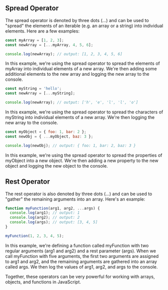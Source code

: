 ## Spread Operator

The spread operator is denoted by three dots (...) and can be used to "spread" the elements of an iterable (e.g. an array or a string) into individual elements. Here are a few examples:

```javascript
const myArray = [1, 2, 3];
const newArray = [...myArray, 4, 5, 6];

console.log(newArray); // output: [1, 2, 3, 4, 5, 6]
```

In this example, we're using the spread operator to spread the elements of myArray into individual elements of a new array. We're then adding some additional elements to the new array and logging the new array to the console.

```javascript
const myString = 'hello';
const newArray = [...myString];

console.log(newArray); // output: ['h', 'e', 'l', 'l', 'o']
```

In this example, we're using the spread operator to spread the characters of myString into individual elements of a new array. We're then logging the new array to the console.

```javascript
const myObject = { foo: 1, bar: 2 };
const newObj = { ...myObject, baz: 3 };

console.log(newObj); // output: { foo: 1, bar: 2, baz: 3 }
```

In this example, we're using the spread operator to spread the properties of myObject into a new object. We're then adding a new property to the new object and logging the new object to the console.

## Rest Operator

The rest operator is also denoted by three dots (...) and can be used to "gather" the remaining arguments into an array. Here's an example:

```javascript
function myFunction(arg1, arg2, ...args) {
  console.log(arg1); // output: 1
  console.log(arg2); // output: 2
  console.log(args); // output: [3, 4, 5]
}

myFunction(1, 2, 3, 4, 5);
```
In this example, we're defining a function called myFunction with two regular arguments (arg1 and arg2) and a rest parameter (args). When we call myFunction with five arguments, the first two arguments are assigned to arg1 and arg2, and the remaining arguments are gathered into an array called args. We then log the values of arg1, arg2, and args to the console.

Together, these operators can be very powerful for working with arrays, objects, and functions in JavaScript.
